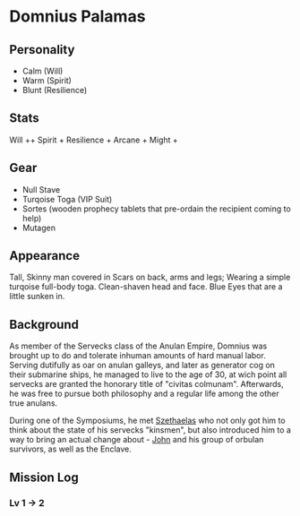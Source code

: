 # Domnius Palamas

## Personality

- Calm (Will)
- Warm (Spirit)
- Blunt (Resilience)

## Stats

Will ++ Spirit + Resilience + Arcane + Might +

## Gear

- Null Stave
- Turqoise Toga (VIP Suit)
- Sortes (wooden prophecy tablets that pre-ordain the recipient coming to help)
- Mutagen

## Appearance

Tall, Skinny man covered in Scars on back, arms and legs; Wearing a simple turqoise full-body toga.
Clean-shaven head and face. Blue Eyes that are a little sunken in.

## Background

As member of the Servecks class of the Anulan Empire, Domnius was brought up to do and tolerate inhuman amounts of hard manual labor.
Serving dutifully as oar on anulan galleys, and later as generator cog on their submarine ships,
he managed to live to the age of 30, at wich point all servecks are granted the honorary title of "civitas colmunam".
Afterwards, he was free to pursue both philosophy and a regular life among the other true anulans.

During one of the Symposiums, he met [Szethaelas](../szethaelas.md) who not only got him to think about the state of his servecks "kinsmen", 
but also introduced him to a way to bring an actual change about - [John](../john-sinclair.md) and his group of orbulan survivors, as well as the Enclave.

## Mission Log



### Lv 1 -> 2

